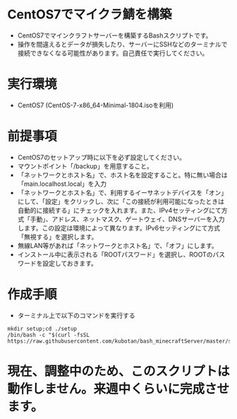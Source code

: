 # CentOS7でマイクラ鯖を構築
- CentOS7でマインクラフトサーバーを構築するBashスクリプトです。
- 操作を間違えるとデータが損失したり、サーバーにSSHなどのターミナルで接続できなくなる可能性があります。自己責任で実行してください。

# 実行環境
- CentOS7 (CentOS-7-x86_64-Minimal-1804.isoを利用)

# 前提事項
- CentOS7のセットアップ時に以下を必ず設定してください。
 - マウントポイント「/backup」を用意すること。
 - 「ネットワークとホスト名」で、ホスト名を設定すること。特に無い場合は「main.localhost.local」を入力
 - 「ネットワークとホスト名」で、利用するイーサネットデバイスを「オン」にして、「設定」をクリックし、次に「この接続が利用可能になったときは自動的に接続する」にチェックを入れます。また、IPv4セッティングにて方式「手動」、アドレス、ネットマスク、ゲートウェイ、DNSサーバーを入力します。この設定は環境によって異なります。IPv6セッティングにて方式「無視する」を選択します。
 - 無線LAN等があれば「ネットワークとホスト名」で、「オフ」にします。
 - インストール中に表示される「ROOTパスワード」を選択し、ROOTのパスワードを設定しておきます。

# 作成手順
- ターミナル上で以下のコマンドを実行する
```
mkdir setup;cd ./setup
/bin/bash -c "$(curl -fsSL https://raw.githubusercontent.com/kubotan/bash_minecraftServer/master/setup)"
```
# 現在、調整中のため、このスクリプトは動作しません。来週中くらいに完成させます。
